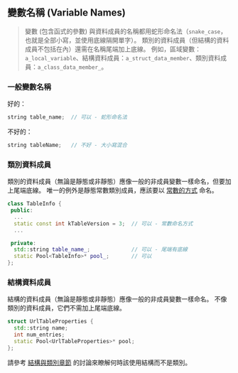 ## 變數名稱 (Variable Names)

> 變數 (包含函式的參數) 與資料成員的名稱都用蛇形命名法（`snake_case`，也就是全部小寫，並使用底線隔開單字）。 類別的資料成員（但結構的資料成員不包括在內）還需在名稱尾端加上底線。 例如，區域變數：`a_local_variable`、結構資料成員：`a_struct_data_member`、類別資料成員：`a_class_data_member_`。

### 一般變數名稱

好的：

```cpp
string table_name;  // 可以 - 蛇形命名法
```

不好的：

```cpp
string tableName;   // 不好 - 大小寫混合
```

### 類別資料成員

類別的資料成員（無論是靜態或非靜態）應像一般的非成員變數一樣命名，但要加上尾端底線。 唯一的例外是靜態常數類別成員，應該要以 [常數的方式](constant-names.md) 命名。

```cpp
class TableInfo {
 public:
  ...
  static const int kTableVersion = 3;  // 可以 - 常數命名方式
  ...

 private:
  std::string table_name_;             // 可以 - 尾端有底線
  static Pool<TableInfo>* pool_;       // 可以
};
```

### 結構資料成員

結構的資料成員（無論是靜態或非靜態）應像一般的非成員變數一樣命名。 不像類別的資料成員，它們不需加上尾端底線。

```cpp
struct UrlTableProperties {
  std::string name;
  int num_entries;
  static Pool<UrlTableProperties>* pool;
};
```

請參考 [結構與類別章節](../classes/structs-vs-classes.md) 的討論來瞭解何時該使用結構而不是類別。
